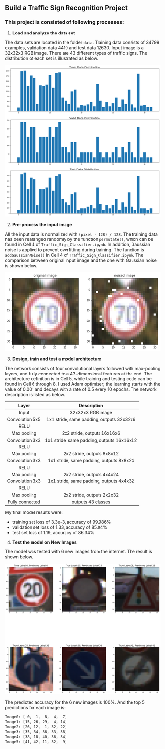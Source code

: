 ## **Build a Traffic Sign Recognition Project**

### This project is consisted of following processes:
1. **Load and analyze the data set**

The data sets are located in the folder `data`. Training data consists of 34799 examples, validation data 4410 and test data 12630. Input image is a 32x32x3 RGB image. There are 43 different types of traffic signs. The distribution of each set is illustrated as below.

![Distribution](./examples/DataDistribution.png)

2. **Pre-process the input image**

All the input data is normalized with `(pixel - 128) / 128`. The training data has been rearanged randomly by the function `permutate()`, which can be found in Cell 4 of `Traffic_Sign_Classifier.ipynb`. In addition, Gaussian noise is applied to prevent overfitting during training. The function is `addGaussianNoise()` in Cell 4 of `Traffic_Sign_Classifier.ipynb`. The comparison between original input image and the one with Gaussian noise is shown below.

![origVsNoise](./examples/origVsNoised.png)

3. **Design, train and test a model architecture**

The network consists of four convolutional layers followed with max-pooling layers, and fully connected to a 43-dimensional features at the end. The architecture definition is in Cell 5, while training and testing code can be found in Cell 6 through 8. I used Adam optimizer; the learning starts with the value of 0.001 and decays with a rate of 0.5 every 10 epochs. The network description is listed as below.

| Layer         		|     Description	        					| 
|:---------------------:|:---------------------------------------------:| 
| Input         		| 32x32x3 RGB image   							| 
| Convolution 5x5     	| 1x1 stride, same padding, outputs 32x32x6 	|
| RELU					|												|
| Max pooling	      	| 2x2 stride,  outputs 16x16x6 				    |
| Convolution 3x3	    | 1x1 stride, same padding, outputs 16x16x12    |
| RELU					|												|
| Max pooling	      	| 2x2 stride,  outputs 8x8x12 				    |
| Convolution 3x3	    | 1x1 stride, same padding, outputs 8x8x24      |
| RELU					|												|
| Max pooling	      	| 2x2 stride,  outputs 4x4x24 				    |
| Convolution 3x3	    | 1x1 stride, same padding, outputs 4x4x32      |
| RELU					|												|
| Max pooling	      	| 2x2 stride,  outputs 2x2x32 				    |
| Fully connected		|outputs 43 classes                             |

My final model results were:
* training set loss of 3.3e-3, accuracy of 99.986%
* validation set loss of 1.33, accuracy of 85.04% 
* test set loss of 1.19, accuracy of 86.34%

4. **Test the model on New Images**

The model was tested with 6 new images from the internet. The result is shown below.

![testResult.png](./examples/testResult.png)

The predicted accuracy for the 6 new images is 100%. And the top 5 predictions for each image is:
```
Image0: [ 0,  1,  8,  4,  7]
Image1: [15, 26, 29,  4, 14]
Image2: [26, 12,  1, 32, 22]
Image3: [35, 34, 36, 33, 38]
Image4: [38, 18, 40, 36, 34]
Image5: [41, 42, 11, 32,  9]
```

